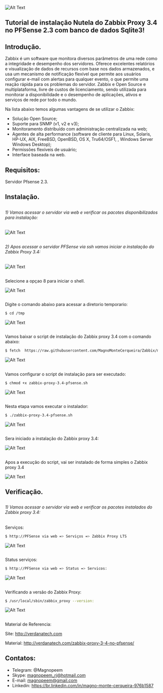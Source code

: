 
![Alt Text](https://github.com/MagnoMonteCerqueira/Zabbix/blob/master/Zabbix_3.4/src/img/PFsense/zabbix-3.4-pfsense.png)

##                                      Tutorial de instalação Nutela do Zabbix Proxy 3.4 no PFSense 2.3 com banco de dados Sqlite3!


## Introdução.

Zabbix é um software que monitora diversos parâmetros de uma rede como a integridade e desempenho dos servidores. Oferece excelentes relatórios e visualização de dados de recursos com base nos dados armazenados, e usa um mecanismo de notificação flexível que permite aos usuários configurar e-mail com alertas para qualquer evento, o que permite uma reação rápida para os problemas do servidor.
Zabbix e Open Source e multiplataforma, livre de custos de licenciamento, sendo utilizada para monitorar a disponibilidade e o desempenho de aplicações, ativos e serviços de rede por todo o mundo.

Na lista abaixo temos algumas vantagens de se utilizar o Zabbix:

* Solução Open Source;
* Suporte para SNMP (v1, v2 e v3);
* Monitoramento distribuído com administração centralizada na web;
* Agentes de alta performance (software de cliente para Linux, Solaris, HP-UX, AIX, FreeBSD, OpenBSD, OS X, Tru64/OSF1, , Windows Server Windows Desktop);
* Permissões flexíveis de usuário;
* Interface baseada na web.


## Requisitos:

Servidor Pfsense 2.3.

## Instalação.

##
###### 1)  Vamos acessar o servidor via web e verificar os pacotes disponibilizados para instalação:

![Alt Text](https://github.com/MagnoMonteCerqueira/Zabbix/blob/master/Zabbix_3.4/src/img/PFsense/zabbix-proxy-3.4-pfsense-01.PNG)

##
###### 2)  Apos acessar o servidor PFSense via ssh vamos iniciar a instalação do Zabbix Proxy 3.4:

![Alt Text](https://github.com/MagnoMonteCerqueira/Zabbix/blob/master/Zabbix_3.4/src/img/PFsense/zabbix-proxy-3.4-pfsense-02.PNG)
##

Selecione a opçao 8 para iniciar o shell.

![Alt Text](https://github.com/MagnoMonteCerqueira/Zabbix/blob/master/Zabbix_3.4/src/img/PFsense/zabbix-proxy-3.4-pfsense-03.PNG)
##

Digite o comando abaixo para acessar a diretorio temporario:

```sh
$ cd /tmp
```
![Alt Text](https://github.com/MagnoMonteCerqueira/Zabbix/blob/master/Zabbix_3.4/src/img/PFsense/zabbix-proxy-3.4-pfsense-04.PNG)
##


Vamos baixar o script de instalação do Zabbix proxy 3.4 com o comando abaixo:
```sh
$ fetch  https://raw.githubusercontent.com/MagnoMonteCerqueira/Zabbix/master/Dicas_e_Truques/Zabbix_Proxy/Instalacao_3.4/FreeBSD/Arquivos/zabbix-proxy-3.4-pfsense.sh
```
![Alt Text](https://github.com/MagnoMonteCerqueira/Zabbix/blob/master/Zabbix_3.4/src/img/PFsense/zabbix-proxy-3.4-pfsense-05.PNG)
##


Vamos configurar o script de instalação para ser executado:
```sh
$ chmod +x zabbix-proxy-3.4-pfsense.sh
```
![Alt Text](https://github.com/MagnoMonteCerqueira/Zabbix/blob/master/Zabbix_3.4/src/img/PFsense/zabbix-proxy-3.4-pfsense-06.PNG)
##



Nesta etapa vamos executar o instalador:
```sh
$ ./zabbix-proxy-3.4-pfsense.sh
```
![Alt Text](https://github.com/MagnoMonteCerqueira/Zabbix/blob/master/Zabbix_3.4/src/img/PFsense/zabbix-proxy-3.4-pfsense-07.PNG)
##

Sera iniciado a instalação do Zabbix proxy 3.4:

![Alt Text](https://github.com/MagnoMonteCerqueira/Zabbix/blob/master/Zabbix_3.4/src/img/PFsense/zabbix-proxy-3.4-pfsense-08.PNG)
##

Apos a execução do script, vai ser instalado de forma simples o Zabbix proxy 3.4 

![Alt Text](https://github.com/MagnoMonteCerqueira/Zabbix/blob/master/Zabbix_3.4/src/img/PFsense/zabbix-proxy-3.4-pfsense-09.PNG)
##


## Verificação.

##
###### 1)  Vamos acessar o servidor via web e verificar os pacotes instalados do Zabbix proxy 3.4:

Serviços:

```sh
$ http://PFSense via web => Serviços => Zabbix Proxy LTS
```

![Alt Text](https://github.com/MagnoMonteCerqueira/Zabbix/blob/master/Zabbix_3.4/src/img/PFsense/zabbix-proxy-3.4-pfsense-10.PNG)
##

Status serviços:

```sh
$ http://PFSense via web => Status => Servicos:
```

![Alt Text](https://github.com/MagnoMonteCerqueira/Zabbix/blob/master/Zabbix_3.4/src/img/PFsense/zabbix-proxy-3.4-pfsense-11.PNG)
##

Verificando a versão do Zabbix Proxy:

```sh
$ /usr/local/sbin/zabbix_proxy --version:
```

![Alt Text](https://github.com/MagnoMonteCerqueira/Zabbix/blob/master/Zabbix_3.4/src/img/PFsense/zabbix-proxy-3.4-pfsense-12.PNG)
##



Material de Referencia:

Site: http://verdanatech.com

Material: http://verdanatech.com/zabbix-proxy-3-4-no-pfsense/

##

## Contatos:


* Telegram: @Magnopeem
* Skype: magnopeem_rj@hotmail.com
* E-mail: magnopeem@gmail.com
* Linkedin: https://br.linkedin.com/in/magno-monte-cerqueira-976b1587

